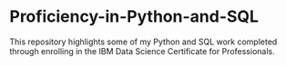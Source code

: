 # Proficiency-in-Python-and-SQL
This repository highlights some of my Python and SQL work completed through enrolling in the IBM Data Science Certificate for Professionals. 
